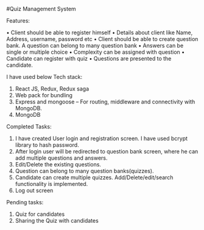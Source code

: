 #Quiz Management System

Features:

• Client should be able to register himself
• Details about client like Name, Address, username, password etc
• Client should be able to create question bank. A question can belong to many question bank
• Answers can be single or multiple choice
• Complexity can be assigned with question
• Candidate can register with quiz
• Questions are presented to the candidate.

I have used below Tech stack:
1.	React JS, Redux, Redux saga 
2.	Web pack for bundling
3.	Express and mongoose – For routing, middleware and connectivity with MongoDB.
4.	MongoDB

Completed Tasks:

1.	I have created User login and registration screen. I have used bcrypt library to hash password.
2.	After login user will be redirected to question bank screen, where he can add multiple questions and answers.
3.	Edit/Delete the existing questions.
4.	Question can belong to many question banks(quizzes).
5.	Candidate can create multiple quizzes. Add/Delete/edit/search functionality  is implemented.
6.	Log out screen

Pending tasks:
1. Quiz for candidates
2. Sharing the Quiz with candidates
